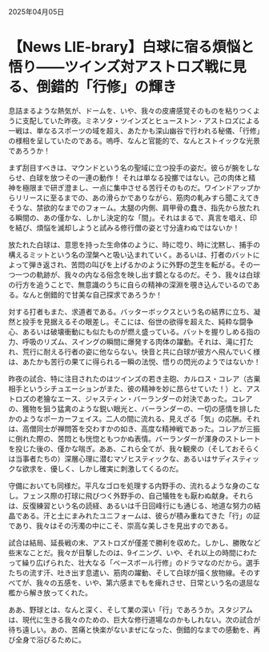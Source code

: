 2025年04月05日

# 【News LIE-brary】白球に宿る煩悩と悟り――ツインズ対アストロズ戦に見る、倒錯的「行修」の輝き

息詰まるような熱気が、ドームを、いや、我々の皮膚感覚そのものを粘りつくように支配していた昨夜。ミネソタ・ツインズとヒューストン・アストロズによる一戦は、単なるスポーツの域を超え、あたかも深山幽谷で行われる秘儀、「行修」の様相を呈していたのである。嗚呼、なんと官能的で、なんとストイックな光景であろうか！

まず刮目すべきは、マウンドという名の聖域に立つ投手の姿だ。彼らが腕をしならせ、白球を放つその一連の動作！ それは単なる投擲ではない。己の肉体と精神を極限まで研ぎ澄まし、一点に集中させる苦行そのものだ。ワインドアップからリリースに至るまでの、あの滑らかでありながら、筋肉の軋みすら聞こえてきそうな、禁欲的なまでのフォーム。太腿の内側、肩甲骨の蠢き、指先から放たれる瞬間の、あの僅かな、しかし決定的な「間」。それはまるで、真言を唱え、印を結び、煩悩を滅却しようと試みる修行僧の姿と寸分違わぬではないか！

放たれた白球は、意思を持った生命体のように、時に唸り、時に沈黙し、捕手の構えるミットという名の涅槃へと吸い込まれていく。あるいは、打者のバットによって弾き返され、苦悶の叫びを上げるかのように外野の芝生を転がる。その一つ一つの軌跡が、我々の内なる俗念を映し出す鏡となるのだ。そう、我々は白球の行方を追うことで、無意識のうちに自らの精神の深淵を覗き込んでいるのである。なんと倒錯的で甘美な自己探求であろうか！

対する打者もまた、求道者である。バッターボックスという名の結界に立ち、凝然と投手を見据えるその眼差し。そこには、俗世の欲得を超えた、純粋な闘争心、あるいは破壊衝動にも似たものが燃え盛っている。バットを握りしめる指の力、呼吸のリズム、スイングの瞬間に爆発する肉体の躍動。それは、滝に打たれ、荒行に耐える行者の姿に他ならない。快音と共に白球が彼方へ飛んでいく様は、あたかも苦行の果てに得られる一瞬の法悦、悟りの閃光のようではないか！

昨夜の試合、特に注目されたのはツインズの若き主砲、カルロス・コレア（古巣相手というシチュエーションがまた、彼の精神を妙に昂らせていた！）と、アストロズの老獪なエース、ジャスティン・バーランダーの対決であった。コレアの、獲物を狙う猛禽のような鋭い眼光と、バーランダーの、一切の感情を排したかのようなポーカーフェイス。二人の間に流れる、見えざる「気」の応酬。それは、高僧同士が禅問答を交わすかの如き、高度な精神戦であった。コレアが三振に倒れた際の、苦悶とも恍惚ともつかぬ表情。バーランダーが渾身のストレートを投じた後の、僅かな喘ぎ。ああ、これら全てが、我々観衆の（そしておそらくは当事者たちの）深層心理に潜むマゾヒスティックな、あるいはサディスティックな欲求を、優しく、しかし確実に刺激してくるのだ。

守備においても同様だ。平凡なゴロを処理する内野手の、流れるような身のこなし。フェンス際の打球に飛びつく外野手の、自己犠牲をも厭わぬ献身。それらは、反復練習という名の読経、あるいは千日回峰行にも通じる、地道な努力の結晶である。汗と土にまみれたユニフォームは、彼らが積み重ねてきた「行」の証であり、我々はその汚濁の中にこそ、崇高な美しさを見出すのである。

試合は結局、延長戦の末、アストロズが僅差で勝利を収めた。しかし、勝敗など些末なことだ。我々が目撃したのは、9イニング、いや、それ以上の時間にわたって繰り広げられた、壮大なる「ベースボール行修」のドラマなのだから。選手たちの流す汗、吐き出す息遣い、筋肉の躍動、そして白球が描く放物線。そのすべてが、我々の五感を、いや、第六感までもを痺れさせ、日常という名の退屈な檻から解き放ってくれた。

ああ、野球とは、なんと深く、そして業の深い「行」であろうか。スタジアムは、現代に生きる我々のための、巨大な修行道場なのかもしれない。次の試合が待ち遠しい。あの、苦痛と快楽がないまぜになった、倒錯的なまでの感動を、再び全身で浴びるために。